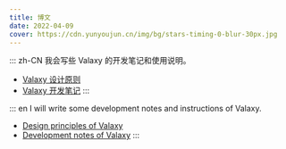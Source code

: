 ```yaml
---
title: 博文
date: 2022-04-09
cover: https://cdn.yunyoujun.cn/img/bg/stars-timing-0-blur-30px.jpg
---
```


::: zh-CN
我会写些 Valaxy 的开发笔记和使用说明。

- [Valaxy 设计原则](/posts/design)
- [Valaxy 开发笔记](/posts/dev)
:::

::: en
I will write some development notes and instructions of Valaxy.

- [Design principles of Valaxy](/posts/design)
- [Development notes of Valaxy](/posts/dev)
:::
